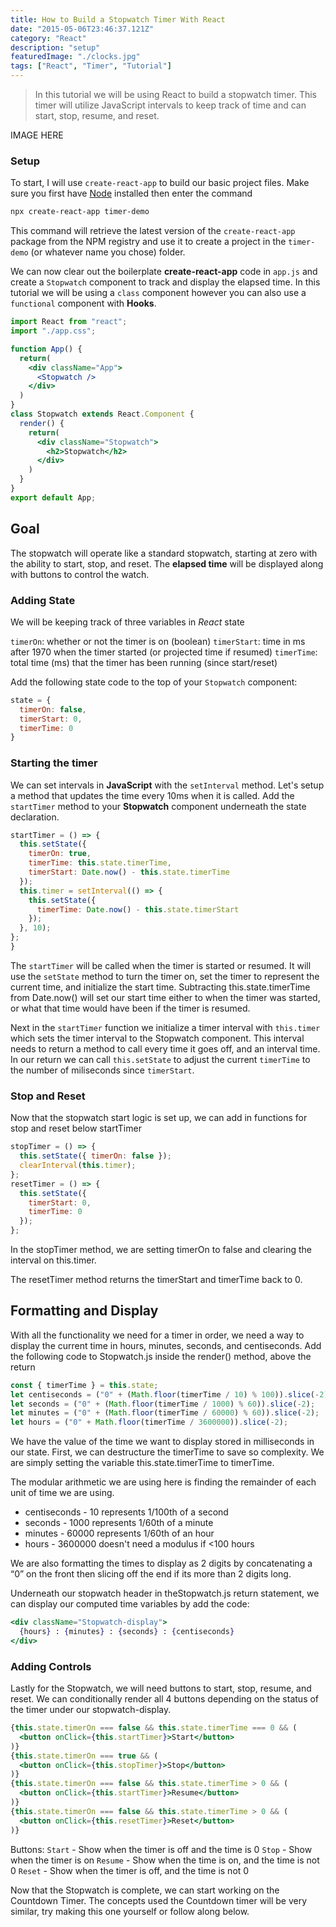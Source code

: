 ```yaml
---
title: How to Build a Stopwatch Timer With React
date: "2015-05-06T23:46:37.121Z"
category: "React"
description: "setup"
featuredImage: "./clocks.jpg"
tags: ["React", "Timer", "Tutorial"]
---
```


> In this tutorial we will be using React to build a stopwatch timer. This timer will utilize JavaScript intervals to keep track of time and can start, stop, resume, and reset.

IMAGE HERE

### Setup

To start, I will use `create-react-app` to build our basic project files. Make sure you first have [Node](https://nodejs.org/en/download/) installed then enter the command

```bash
npx create-react-app timer-demo
```

This command will retrieve the latest version of the `create-react-app` package from the NPM registry and use it to create a project in the `timer-demo` (or whatever name you chose) folder.

We can now clear out the boilerplate **create-react-app** code in `app.js` and create a `Stopwatch` component to track and display the elapsed time. In this tutorial we will be using a `class` component however you can also use a `functional` component with **Hooks**.

```jsx
import React from "react";
import "./app.css";

function App() {
  return(
    <div className="App">
      <Stopwatch />
    </div>
  )
}
class Stopwatch extends React.Component {
  render() {
    return(
      <div className="Stopwatch">
        <h2>Stopwatch</h2>
      </div>
    )
  }
}
export default App;
```

## Goal

The stopwatch will operate like a standard stopwatch, starting at zero with the ability to start, stop, and reset. The **elapsed time** will be displayed along with buttons to control the watch.

### Adding State

We will be keeping track of three variables in *React* state

`timerOn`: whether or not the timer is on (boolean)
`timerStart`: time in ms after 1970 when the timer started (or projected time if resumed)
`timerTime`: total time (ms) that the timer has been running (since start/reset)

Add the following state code to the top of your `Stopwatch` component:

```jsx
state = {
  timerOn: false,
  timerStart: 0,
  timerTime: 0
}
```

### Starting the timer

We can set intervals in **JavaScript** with the `setInterval` method. Let's setup a method that updates the time every 10ms when it is called. Add the `startTimer` method to your **Stopwatch** component underneath the state declaration.

```jsx
startTimer = () => {
  this.setState({
    timerOn: true,
    timerTime: this.state.timerTime,
    timerStart: Date.now() - this.state.timerTime
  });
  this.timer = setInterval(() => {
    this.setState({
      timerTime: Date.now() - this.state.timerStart
    });
  }, 10);
};
}
```

The `startTimer` will be called when the timer is started or resumed. It will use the `setState` method to turn the timer on, set the timer to represent the current time, and initialize the start time. Subtracting this.state.timerTime from Date.now() will set our start time either to when the timer was started, or what that time would have been if the timer is resumed.

Next in the `startTimer` function we initialize a timer interval with `this.timer` which sets the timer interval to the Stopwatch component. This interval needs to return a method to call every time it goes off, and an interval time. In our return we can call `this.setState` to adjust the current `timerTime` to the number of miliseconds since `timerStart`.

### Stop and Reset

Now that the stopwatch start logic is set up, we can add in functions for stop and reset below startTimer

```jsx
stopTimer = () => {
  this.setState({ timerOn: false });
  clearInterval(this.timer);
};
resetTimer = () => {
  this.setState({
    timerStart: 0,
    timerTime: 0
  });
};
```

In the stopTimer method, we are setting timerOn to false and clearing the interval on this.timer.

The resetTimer method returns the timerStart and timerTime back to 0.

## Formatting and Display

With all the functionality we need for a timer in order, we need a way to display the current time in hours, minutes, seconds, and centiseconds. Add the following code to Stopwatch.js inside the render() method, above the return

```javascript
const { timerTime } = this.state;
let centiseconds = ("0" + (Math.floor(timerTime / 10) % 100)).slice(-2);
let seconds = ("0" + (Math.floor(timerTime / 1000) % 60)).slice(-2);
let minutes = ("0" + (Math.floor(timerTime / 60000) % 60)).slice(-2);
let hours = ("0" + Math.floor(timerTime / 3600000)).slice(-2);
```

We have the value of the time we want to display stored in milliseconds in our state. First, we can destructure the timerTime to save so complexity. We are simply setting the variable this.state.timerTime to timerTime.

The modular arithmetic we are using here is finding the remainder of each unit of time we are using.

- centiseconds - 10 represents 1/100th of a second
- seconds - 1000 represents 1/60th of a minute
- minutes - 60000 represents 1/60th of an hour
- hours - 3600000 doesn't need a modulus if <100 hours

We are also formatting the times to display as 2 digits by concatenating a “0” on the front then slicing off the end if its more than 2 digits long.

Underneath our stopwatch header in theStopwatch.js return statement, we can display our computed time variables by add the code:

```jsx
<div className="Stopwatch-display">
  {hours} : {minutes} : {seconds} : {centiseconds}
</div>
```

### Adding Controls

Lastly for the Stopwatch, we will need buttons to start, stop, resume, and reset. We can conditionally render all 4 buttons depending on the status of the timer under our stopwatch-display.

```jsx
{this.state.timerOn === false && this.state.timerTime === 0 && (
  <button onClick={this.startTimer}>Start</button>
)}
{this.state.timerOn === true && (
  <button onClick={this.stopTimer}>Stop</button>
)}
{this.state.timerOn === false && this.state.timerTime > 0 && (
  <button onClick={this.startTimer}>Resume</button>
)}
{this.state.timerOn === false && this.state.timerTime > 0 && (
  <button onClick={this.resetTimer}>Reset</button>
)}
```

Buttons:
`Start` - Show when the timer is off and the time is 0
`Stop` - Show when the timer is on
`Resume` - Show when the time is on, and the time is not 0
`Reset` - Show when the timer is off, and the time is not 0

Now that the Stopwatch is complete, we can start working on the Countdown Timer. The concepts used the Countdown timer will be very similar, try making this one yourself or follow along below.